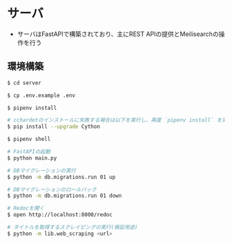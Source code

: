 # サーバ

- サーバはFastAPIで構築されており、主にREST APIの提供とMeilisearchの操作を行う

## 環境構築

```bash
$ cd server

$ cp .env.example .env

$ pipenv install

# cchardetのインストールに失敗する場合は以下を実行し、再度 `pipenv install` を実行する
$ pip install --upgrade Cython

$ pipenv shell

# FastAPIの起動
$ python main.py

# DBマイグレーションの実行
$ python -m db.migrations.run 01 up

# DBマイグレーションのロールバック
$ python -m db.migrations.run 01 down

# Redocを開く
$ open http://localhost:8000/redoc

# タイトルを取得するスクレイピングの実行(検証用途)
$ python -m lib.web_scraping <url>
```
